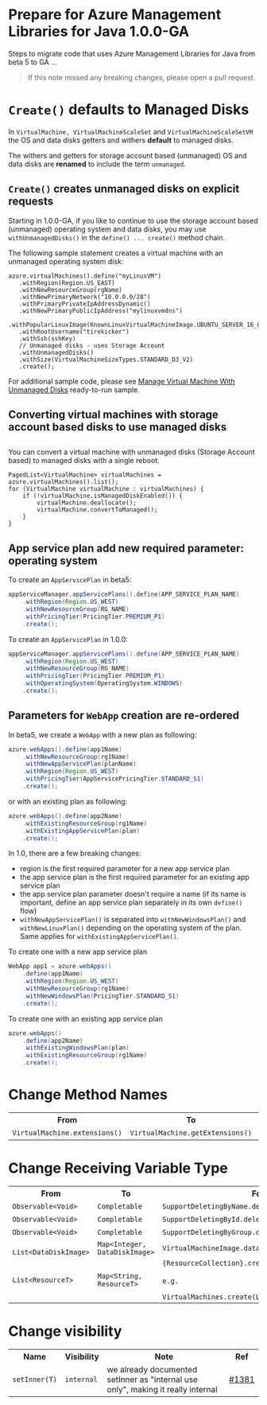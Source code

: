 # Prepare for Azure Management Libraries for Java 1.0.0-GA #

Steps to migrate code that uses Azure Management Libraries for Java from beta 5 to GA …

> If this note missed any breaking changes, please open a pull request.

# `Create()` defaults to Managed Disks #

In `VirtualMachine, VirtualMachineScaleSet` and `VirtualMachineScaleSetVM` the OS and data disks getters and withers **default** to managed disks.

The withers and getters for storage account based (unmanaged) OS and data disks are **renamed** to include the term `unmanaged`.

## `Create()` creates unmanaged disks on explicit requests ##
Starting in 1.0.0-GA, if you like to continue to use the storage account based (unmanaged) operating system and data disks, you may use `withUnmanagedDisks()` in the `define() ... create()` method chain. 

The following sample statement creates a virtual machine with an unmanaged operating system disk:
    
    azure.virtualMachines().define("myLinuxVM")
       .withRegion(Region.US_EAST)
       .withNewResourceGroup(rgName)
       .withNewPrimaryNetwork("10.0.0.0/28")
       .withPrimaryPrivateIpAddressDynamic()
       .withNewPrimaryPublicIpAddress("mylinuxvmdns")
       .withPopularLinuxImage(KnownLinuxVirtualMachineImage.UBUNTU_SERVER_16_04_LTS)
       .withRootUsername("tirekicker")
       .withSsh(sshKey)
       // Unmanaged disks - uses Storage Account
       .withUnmanagedDisks()
       .withSize(VirtualMachineSizeTypes.STANDARD_D3_V2)
       .create();

For additional sample code, please see <a href="https://github.com/azure-samples/compute-java-manage-virtual-machine-with-unmanaged-disks">Manage Virtual Machine With Unmanaged Disks</a> ready-to-run sample. 

## Converting virtual machines with storage account based disks to use managed disks
 ##
You can convert a virtual machine with unmanaged disks (Storage Account based) to managed disks with a single reboot.

    PagedList<VirtualMachine> virtualMachines = azure.virtualMachines().list();
    for (VirtualMachine virtualMachine : virtualMachines) {
        if (!virtualMachine.isManagedDiskEnabled()) {
            virtualMachine.deallocate();
            virtualMachine.convertToManaged();
        }
    }


## App service plan add new required parameter: operating system

To create an `AppServicePlan` in beta5:

```java
appServiceManager.appServicePlans().define(APP_SERVICE_PLAN_NAME)
    .withRegion(Region.US_WEST)
    .withNewResourceGroup(RG_NAME)
    .withPricingTier(PricingTier.PREMIUM_P1)
    .create();
```

To create an `AppServicePlan` in 1.0.0:

```java
appServiceManager.appServicePlans().define(APP_SERVICE_PLAN_NAME)
    .withRegion(Region.US_WEST)
    .withNewResourceGroup(RG_NAME)
    .withPricingTier(PricingTier.PREMIUM_P1)
    .withOperatingSystem(OperatingSystem.WINDOWS)
    .create();
```

## Parameters for `WebApp` creation are re-ordered

In beta5, we create a `WebApp` with a new plan as following:

```java
azure.webApps().define(app1Name)
    .withNewResourceGroup(rg1Name)
    .withNewAppServicePlan(planName)
    .withRegion(Region.US_WEST)
    .withPricingTier(AppServicePricingTier.STANDARD_S1)
    .create();
```

or with an existing plan as following:

```java
azure.webApps().define(app2Name)
    .withExistingResourceGroup(rg1Name)
    .withExistingAppServicePlan(plan)
    .create();
```

In 1.0, there are a few breaking changes:

- region is the first required parameter for a new app service plan
- the app service plan is the first required parameter for an existing app service plan
- the app service plan parameter doesn't require a name (if its name is important, define an app service plan separately in its own `define()` flow)
- `withNewAppServicePlan()` is separated into `withNewWindowsPlan()` and `withNewLinuxPlan()` depending on the operating system of the plan. Same applies for `withExistingAppServicePlan()`.

To create one with a new app service plan

```java
WebApp app1 = azure.webApps()
    .define(app1Name)
    .withRegion(Region.US_WEST)
    .withNewResourceGroup(rg1Name)
    .withNewWindowsPlan(PricingTier.STANDARD_S1)
    .create();
```

To create one with an existing app service plan

```java
azure.webApps()
    .define(app2Name)
    .withExistingWindowsPlan(plan)
    .withExistingResourceGroup(rg1Name)
    .create();
```

# Change Method Names #

<table>
  <tr>
    <th>From</th>
    <th>To</th>
    <th>Ref</th>
  </tr>
  <tr>
      <td><code>VirtualMachine.extensions()</code></td>
      <td><code>VirtualMachine.getExtensions()</code></td>
      <td><a href="https://github.com/Azure/azure-sdk-for-java/pull/1466">#1466</a></td>
  </tr>
</table>



# Change Receiving Variable Type #

<table>
  <tr>
    <th>From</th>
    <th>To</th>
    <th>For Method</th>
    <th>Ref</th>
  </tr>
  <tr>
    <td><code>Observable&lt;Void&gt;</code></td>
    <td><code>Completable</code></td>
    <td><code>SupportDeletingByName.deleteByNameAsync()</code></td>
    <td><a href="https://github.com/Azure/azure-sdk-for-java/pull/1388">#1388</a></td>
  </tr>
  <tr>
    <td><code>Observable&lt;Void&gt;</code></td>
    <td><code>Completable</code></td>
    <td><code>SupportDeletingById.deleteByIdAsync()</code></td>
    <td><a href="https://github.com/Azure/azure-sdk-for-java/pull/1388">#1388</a></td>
  </tr>
  <tr>
    <td><code>Observable&lt;Void&gt;</code></td>
    <td><code>Completable</code></td>
    <td><code>SupportDeletingByGroup.deleteByGroupAsync()</code></td>
    <td><a href="https://github.com/Azure/azure-sdk-for-java/pull/1388">#1388</a></td>
  </tr>
    <tr>
    <td><code> List&lt;DataDiskImage&gt;</code></td>
    <td><code>Map&lt;Integer, DataDiskImage&gt;</code></td>
    <td><code>VirtualMachineImage.dataDiskImages()</code></td>
    <td><a href="https://github.com/Azure/azure-sdk-for-java/pull/1409">#1409</a></td>
  </tr>
    <tr>
    <td><code>List&lt;ResourceT&gt;</code></td>
    <td><code>Map&lt;String, ResourceT&gt;</code></td>
    <td><code>{ResourceCollection}.create(List&lt;Creatable&lt;ResourceT&gt;&gt;)</code><br/><br/>
    <code>e.g. 
        VirtualMachines.create(List&lt;Creatable&lt;VirtualMachine&gt;&gt;) </code></td>
    <td><a href="https://github.com/Azure/azure-sdk-for-java/pull/1381">#1381</a></td>
  </tr>
</table>

# Change visibility #

<table>
  <tr>
    <th>Name</th>
    <th>Visibility</th>
    <th>Note</th>
    <th>Ref</th>
  </tr>
  <tr>
    <td><code>setInner(T)</code></td>
    <td><code>internal</code></td>
    <td>we already documented setInner as "internal use only", making it really internal</td>
    <td><a href="https://github.com/Azure/azure-sdk-for-java/pull/1381">#1381</a></td>
  </tr>
</table>
